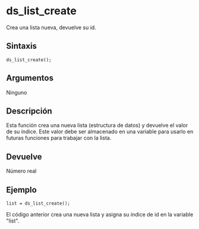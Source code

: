 # ds_list_create

Crea una lista nueva, devuelve su id.

## Sintaxis

  
```gml  
ds_list_create();  
```  

## Argumentos

Ninguno

## Descripción

Esta función crea una nueva lista (estructura de datos) y devuelve el valor de su índice. Este valor debe ser almacenado en una variable para usarlo en futuras funciones para trabajar con la lista.

## Devuelve

Número real

## Ejemplo

  
```gml  
list = ds_list_create();  
```  
El código anterior crea una nueva lista y asigna su índice de id en la variable "list".